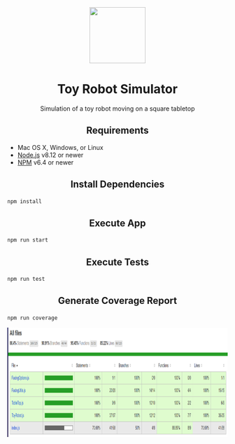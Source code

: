 <div align="center">
  <img width="128" height="128" src="http://icons.iconarchive.com/icons/diversity-avatars/avatars/128/robot-03-icon.png" />
  <h1>Toy Robot Simulator</h1>
  <p align="center">Simulation of a toy robot moving on a square tabletop</p>
</div>

<h2 align="center">Requirements</h2>

* Mac OS X, Windows, or Linux
* [Node.js](https://nodejs.org/) v8.12 or newer
* [NPM](https://www.npmjs.com/) v6.4 or newer

<h2 align="center">Install Dependencies</h2>

```bash
npm install
```

<h2 align="center">Execute App</h2>  

```bash
npm run start
```

<h2 align="center">Execute Tests</h2>  

```bash
npm run test
```

<h2 align="center">Generate Coverage Report</h2>  

```bash
npm run coverage
```

<img width="900" height="250" src="coverage/CoverageScreenshot.png" />